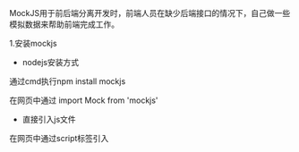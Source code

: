 MockJS用于前后端分离开发时，前端人员在缺少后端接口的情况下，自己做一些模拟数据来帮助前端完成工作。

1.安装mockjs

- nodejs安装方式

通过cmd执行npm install mockjs

在网页中通过 import Mock from 'mockjs'

-   直接引入js文件

在网页中通过script标签引入

<script src="http://mockjs.com/dist/mock.js">

### 一、Mockjs使用方式

1、在网页中引入mock.js文件

2、通过Mockjs定义数据接口

定义另外一个js文件，在该js文件中完成模拟的数据接口，需要使用这些数据接口的网页，先引入mock.js后引入数据接口js文件。

3、通过Ajax访问数据接口



### 二、通过Mcokjs定义新增接口

1、定义新增接口

```javascript
//定义注册接口
Mock.mock("register","post",function(data){
    let paramString=data.body;
    //拆除用户名和密码
    let account=paramString.split("&")[0].split("=")[1];
    let password=paramString.split("&")[1].split("=")[1];
    //封装对象
    let user={account:account,password:password};
    //先从localStorage中取出保存用户信息的数据users
    //先定义一个空变量
    let users;
    if(localStorage.getItem("users")==null){
        users=[];
    }else{
        users=JSON.parse(localStorage.getItem("users"));
    }
    //将新用户添加到数组中
    //用户名重复性校验
    let isRepeat=users.some(function(v){
        return v.account==account;
    });
    if(isRepeat){
        return {code:500};//模拟服务器响应
    }else{
        users.push(user);
        //将用户数组保存到localStorage中
        localStorage.setItem("users",JSON.stringify(users));
        return {code:200};//模拟服务器响应
    }
})
```

2、网页中使用Ajax去请求接口

```
 $.ajax({
   url:"woniuxy/student",
   type:"post",
   dataType:"json",
   data:{
     name:"张三",
     sex:"男",
     age:12,
     birthday:"1999-08-07"
   },
   success:function(data){
     console.log(data);
     alert(data.message);
   }
 });
```

### 三、H5本地存储

H5提供了2个对象，可以将**一段字符串数据**持久化的保存在浏览器上。

**localStorage**和**sessionStorage**

这两个对象具备相同的函数：

**setItem("key","value")** 保存一组键值对数据

**getItem("key")** 根据键取出值

**removeItem("key")** 根据键删除值

**clear()**  删除所有键值对数据

这两个对象的区别是:**localStorage**所存储的数据时持久化的保存在浏览器上的，关闭浏览器之后数据依然存在。**sessionStorage**在关闭浏览器以后数据会丢失。



### 四、其他接口

```javascript
//定义用户信息数组
let students=[];
let id=1;
//定义新增用户信息的接口
Mock.mock("student/add","post",function(params){
    //模拟后端人员处理数据
    let paramString=params.body;//从body中取出参数字符串
    //取出每一个参数的名字和值
    let paramArr=paramString.split("&");
    let student=new Object();
    student.id=id++;
    //遍历数组，每一对参数转换为对象中的属性
    for(let i=0;i<paramArr.length;i++){
        let paramName=paramArr[i].split("=")[0];
        let paramValue=paramArr[i].split("=")[1];
        student[paramName]=paramValue;
    }
    students.push(student);
    //响应数据给前端
    return {code:"200",message:"新增成功"}
});

//定义分页查询接口
Mock.mock("student/search","post",function(params){
    let pageIndex=params.body.split("&")[0].split("=")[1];
    let pageNum=params.body.split("&")[1].split("=")[1];
    let start=(pageIndex-1)*pageNum;
    let end=pageIndex*pageNum;
    let list=[];
    for(let i=start;i<end;i++){
        list.push(students[i]);
    }
    return {code:"200",message:"查询成功",list:list}
});
//定义根据id查询数据接口
Mock.mock("student/searchById","post",function(params){
    var id=params.body.split("=")[1];
    let stu=null;
    for(let i=0;i<students.length;i++){
        if(students[i].id==id){
            stu=students[i];
            break;
        }
    }
    return {code:"200",message:stu==null?"查询失败":"查询成功",result:stu}
});
//随机数据接口
//users表示用户接口地址
Mock.mock("users",{//返回给前端的数据格式为一个对象
    "users|4":[{//返回的数据的属性名为users是一个数组,共4个用户数据
        "id|+1":1,//每一个用户数据的id生成方式为自增1,从1开始
        "name":"@cname",//每一个用户数据的name生成方式,随机中文姓名
        "age|18-28":25,//每一个用户数据的年龄生成方式,25用于占位
        "sex|1":["男","女"],//每一个用户数据的sex生成方式,男女随机一个
        "job|1":["java","前端","UI","测试"],//job属性的生成方式随机4个中的一个
        "address":"@county(false)",//address生成方式随机一个地址
        "head":"@image(200x200)",//head生成方式，是一个由mockjs提供的200x200的网络图片地址
        "sign":"@cword(50)"//签名生成方式，随机的汉字50个
    }]
});
```



